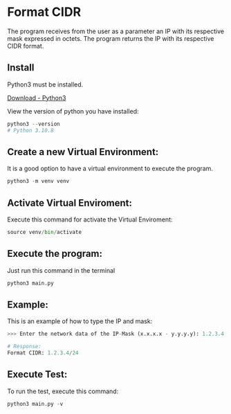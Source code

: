 # Format CIDR

The program receives from the user as a parameter an IP with its respective mask expressed in octets. The program returns the IP with its respective CIDR format.

## Install

Python3 must be installed.

[Download - Python3](https://wwww.python.org)

View the version of python you have installed:

```py
python3 --version
# Python 3.10.8
```

## Create a new Virtual Environment:

It is a good option to have a virtual environment to execute the program.

```py
python3 -m venv venv
```

## Activate Virtual Enviroment:

Execute this command for activate the Virtual Enviroment:

```py
source venv/bin/activate
```

## Execute the program:

Just run this command in the terminal

```py
python3 main.py
```

## Example:

This is an example of how to type the IP and mask:

```py
>>> Enter the network data of the IP-Mask (x.x.x.x - y.y.y.y): 1.2.3.4  -  255.255.255.0

# Response:
Format CIDR: 1.2.3.4/24
```

## Execute Test:

To run the test, execute this command:

```py
python3 main.py -v
```
